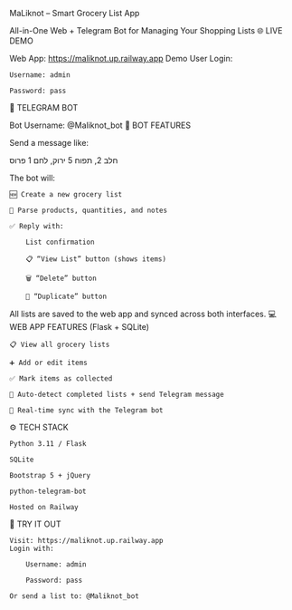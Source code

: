MaLiknot – Smart Grocery List App

All-in-One Web + Telegram Bot for Managing Your Shopping Lists
🌐 LIVE DEMO

Web App: https://maliknot.up.railway.app
Demo User Login:

    Username: admin

    Password: pass

🤖 TELEGRAM BOT

Bot Username: @Maliknot_bot
🔧 BOT FEATURES

Send a message like:

חלב 2, תפוח 5 ירוק, לחם 1 פרוס

The bot will:

    🆕 Create a new grocery list

    🧠 Parse products, quantities, and notes

    ✅ Reply with:

        List confirmation

        📋 “View List” button (shows items)

        🗑 “Delete” button

        🔁 “Duplicate” button

All lists are saved to the web app and synced across both interfaces.
💻 WEB APP FEATURES (Flask + SQLite)

    📋 View all grocery lists

    ➕ Add or edit items

    ✅ Mark items as collected

    🔔 Auto-detect completed lists + send Telegram message

    🔄 Real-time sync with the Telegram bot

⚙️ TECH STACK

    Python 3.11 / Flask

    SQLite

    Bootstrap 5 + jQuery

    python-telegram-bot

    Hosted on Railway

🚀 TRY IT OUT

    Visit: https://maliknot.up.railway.app
    Login with:

        Username: admin

        Password: pass

    Or send a list to: @Maliknot_bot

